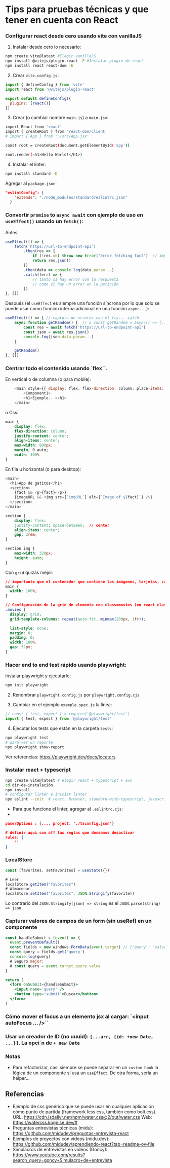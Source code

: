 # Tips para pruebas técnicas y que tener en cuenta con React

### Configurar react desde cero usando vite con vanillaJS

1. Instalar desde cero lo necesario:

```sh
npm create vite@latest #Elegir vanillaJS
npm install @vitejs/plugin-react -E #Instalar plugin de react
npm install react react-dom -E
```

2. Crear `vite.config.js`:

```js
import { defineConfig } from 'vite'
import react from '@vitejs/plugin-react'

export default defineConfig({
  plugins: [react()]
})
```

3. Crear (o cambiar nombre `main.js`) a `main.jsx`:

```sh
import React from 'react'
import { createRoot } from 'react-dom/client'
# import { App } from './src/App.jsx'

const root = createRoot(document.getElementById('app'))

root.render(<h1>Hello World!</h1>)
```

4. Instalar el linter:

```sh
npm install standard -D
```

Agregar al `package.json`:

```json
"eslintConfig": {
    "extends": "./node_modules/standard/eslintrc.json"
  }
```

### Convertir `promise` to `async await` con ejemplo de uso en `useEffect()` usando un `fetch()`:

Antes:

```js
useEffect(() => {
    fetch('https://url-to-endpoint-api')
        .then(res => {
            if (!res.ok) throw new Error('Error fetching fact')  // importante para capturar los errores en el catch (con axios no es necesario)
            return res.json()
        })
        .then(data => console.log(data.param...)
        .catch((err) => {
            // tanto sí hay error con la respuesta
            // como sí hay un error en la petición
        })
}, [])
```

Después (el `useEffect` es siempre una función síncrona por lo que solo se puede usar como función interna adicional en una función `async...`):

```js
useEffect(() => { // captura de errores con el try... catch
    async function getRandom() {  // o const getRandom = async() => {...}
        const res = await fetch('https://url-to-endpoint-api')
        const json = await res.json()
        console.log(json.data.param...)
    }

    getRandom()
}, [])
```

### Centrar todo el contenido usando `flex``.

En vertical o de columna (o para mobile):

```js
    <main style={{ display: flex; flex-direction: column; place-items: center; max-width: 800px; margin; 0 auto; font-family: system-ui}}>
        <Component1>
        <h1>Ejemplo.. </h1>
    </main>
```

o Css:

```css
main {
    display: flex;
    flex-direction: column;
    justify-content: center;
    align-items: center;
    max-width: 800px;
    margin; 0 auto;
    width: 100%
}
```

En fila u horizontal (o para desktop):

```js
<main>
  <h1>App de gatitos</h1>
  <section>
    {fact && <p>{fact}</p>}
    {imageURL && <img src={`imgURL`} alt={`Image of ${fact}`} />}
  </section>
</main>
```

```css
section {
    display: flex:
    justify-content: space-between;  // center
    align-items: center;
    gap: 2rem;
}

section img {
    max-width: 320px;
    height: auto;
}
```

Con `grid` quizás mejor:

```css
// importante que el contenedor que contiene las imágenes, tarjetas, card... esté ocupando el 100% de ancho
main {
  width: 100%;
}

// Configuración de la grid de elemento con class=movies (en react className={movies})
.movies {
  display: grid;
  grid-template-columns: repeat(auto-fit, minmax(200px, 1fr));

  list-style: none;
  margin: 0;
  padding: 0;
  width: 100%;
  gap: 32px;
}
```

### Hacer end to end test rápido usando playwright:

Instalar playwright y ejecutarlo:

```sh
npm init playwright
```

2. Renombrar `playwright.config.js` por `playwright.config.cjs`

3. Cambiar en el ejemplo `example.spec.js` la línea:

```js
// const { test, expect } = require('@playwright/test')
import { test, expect } from '@playwright/test'
```

4. Ejecutar los tests que están en la carpeta `tests`:

```sh
npx playwright test
# para ver un reporte
npx playwright show-report
```

Ver referencias: https://playwright.dev/docs/locators

### Instalar react + typescript

```sh
npm create vite@latest # elegir react + typescript + swc
cd dir-de-instalación
npm install
# configurar linter e iniciar linter
npx eslint --init  # react, browser, standard-with-typescript, javascript
```

- Para que funcione el linter, agregar al `.eslintrc.cjs`:
-

```json
paserOptions : {..., project: './tsconfig.json'}

# definir aquí con off las reglas que deseamos desactivar
rules: {
    ''
}
```

### LocalStore

```js
const [favorites, setFavorites] = useState({})

# Leer
localStore.getItem("favorites")
# Almacenar
localStore.setItem("favorites", JSON.Stringify(favorite))
```

Lo contrario del `JSON.Stringify(json) => string` es el `JSON.parse(string) => json`

### Capturar valores de campos de un form (sin useRef) en un componente

```jsx
const handleSubmit = (event) => {
  event.preventDefault()
  const fields = new windows.FormData(event.target) // {'query': 'valor tecleado'}
  const query = fields.get('query')
  console.log(query)
  # Seguro mejor:
  # const query = event.target.query.value
}

return (
  <form onSubmit={handleSubmit}>
    <input name='query' />
    <button type='submit'>Buscar</button>
  </form>
)
```

### Cómo mover el focus a un elemento jsx al cargar: `<input autoFocus ... />``

### Usar un creador de ID (no uuuid): `[...arr, {id: +new Date, ...}]`. La opci´n de `+ new Date`

### Notas

- Para refactorizar, casi siempre se puede separar en un `custom hook` la lógica de un componente sí usa un `useEffect`. De otra forma, sería un helper...

## Referencias

- Ejemplo de css genérico que se puede usar en cualquier aplicación cómo punto de partida (framework less css, también como bolt.css).
  URL: https://cdn.jsdelivr.net/npm/water.css@2/out/water.css
  Web: https://watercss.kognise.dev/#
- Preguntas entrevistas técnicas (midu): https://github.com/midudev/preguntas-entrevista-react
- Ejemplos de proyectos con videos (midu.dev): https://github.com/midudev/aprendiendo-react?tab=readme-ov-file
- Simulacros de entrevistas en videos (Goncy): https://www.youtube.com/results?search_query=goncy+Simulacro+de+entrevista
